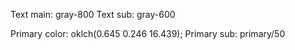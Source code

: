 Text main: gray-800
Text sub: gray-600

Primary color: oklch(0.645 0.246 16.439);
Primary sub: primary/50
